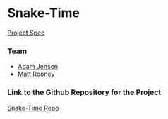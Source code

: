 # Snake-Time
[Project Spec](https://github.com/turingschool/lesson_plans/blob/master/ruby_04-apis_and_scalability/gametime_project.markdown)

### Team
- [Adam Jensen](https://github.com/adamki)
- [Matt Rooney](https://github.com/mattrooney)

### Link to the Github Repository for the Project
[Snake-Time Repo](https://github.com/adamki/snake-time)
